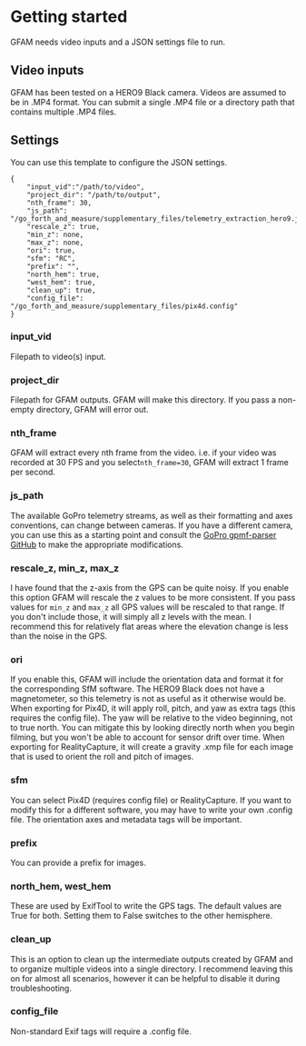 # Getting started
GFAM needs video inputs and a JSON settings file to run.

## Video inputs
GFAM has been tested on a HERO9 Black camera. Videos are assumed to be in .MP4 format. You can submit a single .MP4 file or a directory path that contains multiple .MP4 files.

## Settings
You can use this template to configure the JSON settings.
```
{
    "input_vid":"/path/to/video",
    "project_dir": "/path/to/output",
    "nth_frame": 30,
    "js_path": "/go_forth_and_measure/supplementary_files/telemetry_extraction_hero9.js",
    "rescale_z": true,
    "min_z": none,
    "max_z": none,
    "ori": true,
    "sfm": "RC",
    "prefix": "",
    "north_hem": true,
    "west_hem": true,
    "clean_up": true,
    "config_file": "/go_forth_and_measure/supplementary_files/pix4d.config"
}
```
### input_vid
Filepath to video(s) input.
### project_dir
Filepath for GFAM outputs. GFAM will make this directory. If you pass a non-empty directory, GFAM will error out.
### nth_frame
GFAM will extract every nth frame from the video. i.e. if your video was recorded at 30 FPS and you select`nth_frame=30`, GFAM will extract 1 frame per second. 
### js_path
The available GoPro telemetry streams, as well as their formatting and axes conventions, can change between cameras. If you have a different camera, you can use this as a starting point and consult the [GoPro gpmf-parser GitHub](https://github.com/gopro/gpmf-parser) to make the appropriate modifications.
### rescale_z, min_z, max_z
I have found that the z-axis from the GPS can be quite noisy. If you enable this option GFAM will rescale the z values to be more consistent. If you pass values for `min_z` and `max_z` all GPS values will be rescaled to that range. If you don't include those, it will simply all z levels with the mean. I recommend this for relatively flat areas where the elevation change is less than the noise in the GPS.
### ori
If you enable this, GFAM will include the orientation data and format it for the corresponding SfM software. The HERO9 Black does not have a magnetometer, so this telemetry is not as useful as it otherwise would be. When exporting for Pix4D, it will apply roll, pitch, and yaw as extra tags (this requires the config file). The yaw will be relative to the video beginning, not to true north. You can mitigate this by looking directly north when you begin filming, but you won't be able to account for sensor drift over time. When exporting for RealityCapture, it will create a gravity .xmp file for each image that is used to orient the roll and pitch of images.
### sfm
You can select Pix4D (requires config file) or RealityCapture. If you want to modify this for a different software, you may have to write your own .config file. The orientation axes and metadata tags will be important.
### prefix
You can provide a prefix for images.
### north_hem, west_hem
These are used by ExifTool to write the GPS tags. The default values are True for both. Setting them to False switches to the other hemisphere.
### clean_up
This is an option to clean up the intermediate outputs created by GFAM and to organize multiple videos into a single directory. I recommend leaving this on for almost all scenarios, however it can be helpful to disable it during troubleshooting.
### config_file
Non-standard Exif tags will require a .config file. 